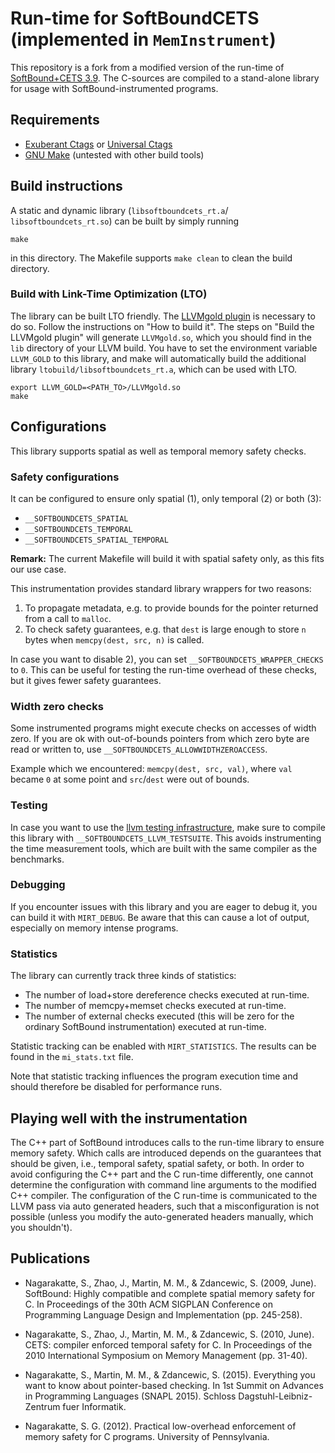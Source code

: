 # Run-time for SoftBoundCETS (implemented in `MemInstrument`)

This repository is a fork from a modified version of the run-time of [SoftBound+CETS 3.9](https://github.com/santoshn/SoftBoundCETS-3.9).
The C-sources are compiled to a stand-alone library for usage with SoftBound-instrumented programs.

## Requirements

* [Exuberant Ctags](http://ctags.sourceforge.net/) or [Universal Ctags](https://github.com/universal-ctags/ctags)
* [GNU Make](https://www.gnu.org/software/make/) (untested with other build tools)

## Build instructions

A static and dynamic library (`libsoftboundcets_rt.a`/ `libsoftboundcets_rt.so`) can be built by simply running

```
make
```

in this directory.
The Makefile supports `make clean` to clean the build directory.

### Build with Link-Time Optimization (LTO)

The library can be built LTO friendly.
The [LLVMgold plugin](http://llvm.org/docs/GoldPlugin.html) is necessary to do so.
Follow the instructions on "How to build it".
The steps on "Build the LLVMgold plugin" will generate `LLVMgold.so`, which you should find in the `lib` directory of your LLVM build.
You have to set the environment variable `LLVM_GOLD` to this library, and make will automatically build the additional library `ltobuild/libsoftboundcets_rt.a`, which can be used with LTO.

```
export LLVM_GOLD=<PATH_TO>/LLVMgold.so
make
```

## Configurations

This library supports spatial as well as temporal memory safety checks.

### Safety configurations

It can be configured to ensure only spatial (1), only temporal (2) or both (3):

* `__SOFTBOUNDCETS_SPATIAL`
* `__SOFTBOUNDCETS_TEMPORAL`
* `__SOFTBOUNDCETS_SPATIAL_TEMPORAL`

**Remark:** The current Makefile will build it with spatial safety only, as this fits our use case.

This instrumentation provides standard library wrappers for two reasons:
1) To propagate metadata, e.g. to provide bounds for the pointer returned from a call to `malloc`.
2) To check safety guarantees, e.g. that `dest` is large enough to store `n` bytes when `memcpy(dest, src, n)` is called.

In case you want to disable 2), you can set `__SOFTBOUNDCETS_WRAPPER_CHECKS` to `0`.
This can be useful for testing the run-time overhead of these checks, but it gives fewer safety guarantees.

### Width zero checks

Some instrumented programs might execute checks on accesses of width zero.
If you are ok with out-of-bounds pointers from which zero byte are read or written to, use `__SOFTBOUNDCETS_ALLOWWIDTHZEROACCESS`.

Example which we encountered: `memcpy(dest, src, val)`, where `val` became `0` at some point and `src`/`dest` were out of bounds.

### Testing

In case you want to use the [llvm testing infrastructure](https://llvm.org/docs/lnt/quickstart.html), make sure to compile this library with `__SOFTBOUNDCETS_LLVM_TESTSUITE`.
This avoids instrumenting the time measurement tools, which are built with the same compiler as the benchmarks.

### Debugging

If you encounter issues with this library and you are eager to debug it, you can build it with `MIRT_DEBUG`.
Be aware that this can cause a lot of output, especially on memory intense programs.

### Statistics

The library can currently track three kinds of statistics:

* The number of load+store dereference checks executed at run-time.
* The number of memcpy+memset checks executed at run-time.
* The number of external checks executed (this will be zero for the ordinary SoftBound instrumentation) executed at run-time.

Statistic tracking can be enabled with `MIRT_STATISTICS`.
The results can be found in the `mi_stats.txt` file.

Note that statistic tracking influences the program execution time and should therefore be disabled for performance runs.

## Playing well with the instrumentation

The C++ part of SoftBound introduces calls to the run-time library to ensure memory safety. Which calls are introduced depends on the guarantees that should be given, i.e., temporal safety, spatial safety, or both.
In order to avoid configuring the C++ part and the C run-time differently, one cannot determine the configuration with command line arguments to the modified C++ compiler. The configuration of the C run-time is communicated to the LLVM pass via auto generated headers, such that a misconfiguration is not possible (unless you modify the auto-generated headers manually, which you shouldn't).


## Publications

* Nagarakatte, S., Zhao, J., Martin, M. M., & Zdancewic, S. (2009, June). SoftBound: Highly compatible and complete spatial memory safety for C. In Proceedings of the 30th ACM SIGPLAN Conference on Programming Language Design and Implementation (pp. 245-258).

* Nagarakatte, S., Zhao, J., Martin, M. M., & Zdancewic, S. (2010, June). CETS: compiler enforced temporal safety for C. In Proceedings of the 2010 International Symposium on Memory Management (pp. 31-40).

* Nagarakatte, S., Martin, M. M., & Zdancewic, S. (2015). Everything you want to know about pointer-based checking. In 1st Summit on Advances in Programming Languages (SNAPL 2015). Schloss Dagstuhl-Leibniz-Zentrum fuer Informatik.

* Nagarakatte, S. G. (2012). Practical low-overhead enforcement of memory safety for C programs. University of Pennsylvania.
